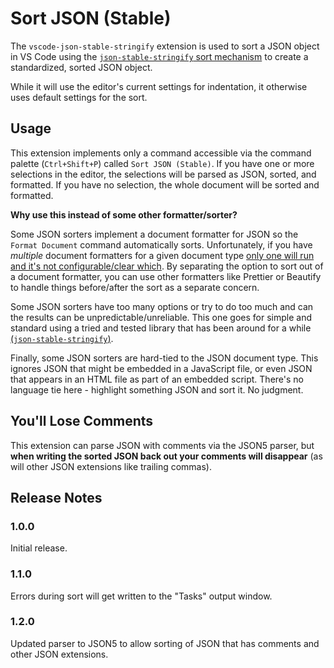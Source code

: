 # Sort JSON (Stable)

The `vscode-json-stable-stringify` extension is used to sort a JSON object in VS Code using the [`json-stable-stringify` sort mechanism](https://github.com/substack/json-stable-stringify) to create a standardized, sorted JSON object.

While it will use the editor's current settings for indentation, it otherwise uses default settings for the sort.

## Usage

This extension implements only a command accessible via the command palette (`Ctrl+Shift+P`) called `Sort JSON (Stable)`. If you have one or more selections in the editor, the selections will be parsed as JSON, sorted, and formatted. If you have no selection, the whole document will be sorted and formatted.

**Why use this instead of some other formatter/sorter?**

Some JSON sorters implement a document formatter for JSON so the `Format Document` command automatically sorts. Unfortunately, if you have _multiple_ document formatters for a given document type [only one will run and it's not configurable/clear which](https://github.com/Microsoft/vscode/issues/41882). By separating the option to sort out of a document formatter, you can use other formatters like Prettier or Beautify to handle things before/after the sort as a separate concern.

Some JSON sorters have too many options or try to do too much and can the results can be unpredictable/unreliable. This one goes for simple and standard using a tried and tested library that has been around for a while [(`json-stable-stringify`)](https://github.com/substack/json-stable-stringify).

Finally, some JSON sorters are hard-tied to the JSON document type. This ignores JSON that might be embedded in a JavaScript file, or even JSON that appears in an HTML file as part of an embedded script. There's no language tie here - highlight something JSON and sort it. No judgment.

## You'll Lose Comments

This extension can parse JSON with comments via the JSON5 parser, but **when writing the sorted JSON back out your comments will disappear** (as will other JSON extensions like trailing commas).

## Release Notes

### 1.0.0

Initial release.

### 1.1.0

Errors during sort will get written to the "Tasks" output window.

### 1.2.0

Updated parser to JSON5 to allow sorting of JSON that has comments and other JSON extensions.
